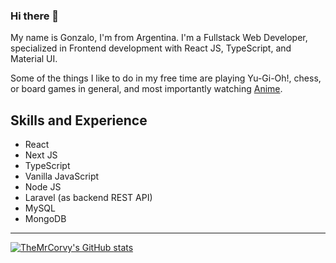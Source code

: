 ### Hi there 👋

My name is Gonzalo, I'm from Argentina. I'm a Fullstack Web Developer, specialized in Frontend development with React JS, TypeScript, and Material UI.

Some of the things I like to do in my free time are playing Yu-Gi-Oh!, chess, or board games in general, and most importantly watching [Anime](https://corvalangonzalo.xyz/animes).

## Skills and Experience

- React 
- Next JS
- TypeScript
- Vanilla JavaScript
- Node JS
- Laravel (as backend REST API)
- MySQL
- MongoDB

---

[![TheMrCorvy's GitHub stats](https://github-readme-stats.vercel.app/api?username=TheMrCorvy)](https://github.com/anuraghazra/github-readme-stats)
